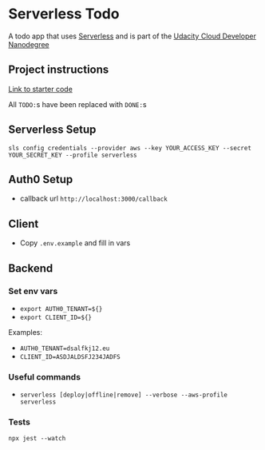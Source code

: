 # Serverless Todo

A todo app that uses [Serverless](https://serverless.com/) and is part of the [Udacity Cloud Developer Nanodegree](https://www.udacity.com/course/cloud-developer-nanodegree--nd9990)

## Project instructions

[Link to starter code](https://github.com/udacity/cloud-developer/tree/master/course-04/project/c4-final-project-starter-code)

All `TODO:`s have been replaced with `DONE:`s

## Serverless Setup

`sls config credentials --provider aws --key YOUR_ACCESS_KEY --secret YOUR_SECRET_KEY --profile serverless`

## Auth0 Setup

- callback url `http://localhost:3000/callback`

## Client

- Copy `.env.example` and fill in vars

## Backend

### Set env vars

- `export AUTH0_TENANT=${}`
- `export CLIENT_ID=${}`

Examples:

- `AUTH0_TENANT=dsalfkj12.eu`
- `CLIENT_ID=ASDJALDSFJ234JADFS`

### Useful commands

- `serverless [deploy|offline|remove] --verbose --aws-profile serverless`

### Tests

`npx jest --watch`
